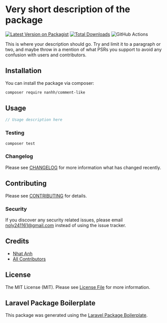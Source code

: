 # Very short description of the package

[![Latest Version on Packagist](https://img.shields.io/packagist/v/nanhh/comment-like.svg?style=flat-square)](https://packagist.org/packages/nanhh/comment-like)
[![Total Downloads](https://img.shields.io/packagist/dt/nanhh/comment-like.svg?style=flat-square)](https://packagist.org/packages/nanhh/comment-like)
![GitHub Actions](https://github.com/nanhh/comment-like/actions/workflows/main.yml/badge.svg)

This is where your description should go. Try and limit it to a paragraph or two, and maybe throw in a mention of what PSRs you support to avoid any confusion with users and contributors.

## Installation

You can install the package via composer:

```bash
composer require nanhh/comment-like
```

## Usage

```php
// Usage description here
```

### Testing

```bash
composer test
```

### Changelog

Please see [CHANGELOG](CHANGELOG.md) for more information what has changed recently.

## Contributing

Please see [CONTRIBUTING](CONTRIBUTING.md) for details.

### Security

If you discover any security related issues, please email noly241161@gmail.com instead of using the issue tracker.

## Credits

-   [Nhat Anh](https://github.com/nanhh)
-   [All Contributors](../../contributors)

## License

The MIT License (MIT). Please see [License File](LICENSE.md) for more information.

## Laravel Package Boilerplate

This package was generated using the [Laravel Package Boilerplate](https://laravelpackageboilerplate.com).
